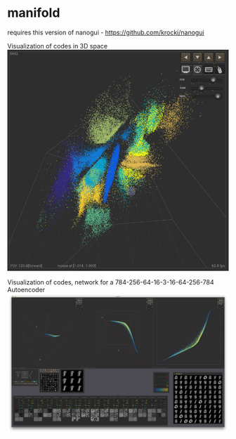 # manifold

requires this version of nanogui - https://github.com/krocki/nanogui

Visualization of codes in 3D space
![Alt text](manifolds_mnist.png?raw=true "Screenshot")

Visualization of codes, network for a 784-256-64-16-3-16-64-256-784 Autoencoder
![Alt text](AE.png?raw=true "AE")
